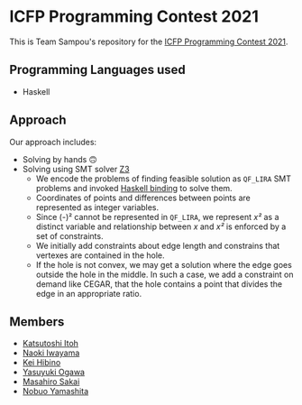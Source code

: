 # ICFP Programming Contest 2021

This is Team Sampou's repository for the [ICFP Programming Contest 2021](https://icfpcontest2021.github.io/).

## Programming Languages used

* Haskell

## Approach

Our approach includes:

* Solving by hands :upside_down_face:
* Solving using SMT solver [Z3]()
  * We encode the problems of finding feasible solution as `QF_LIRA` SMT problems and invoked [Haskell binding](https://hackage.haskell.org/package/z3) to solve them.
  * Coordinates of points and differences between points are represented as integer variables. 
  * Since (-)² cannot be represented in `QF_LIRA`, we represent *x²* as a distinct variable and relationship between *x* and *x²* is enforced by a set of constraints.
  * We initially add constraints about edge length and constrains that vertexes are contained in the hole.
  * If the hole is not convex, we may get a solution where the edge goes outside the hole in the middle.
    In such a case, we add a constraint on demand like CEGAR, that the hole contains a point that divides the edge in an appropriate ratio.

## Members

* [Katsutoshi Itoh](https://github.com/cutsea110)
* [Naoki Iwayama](https://github.com/Hogeyama)
* [Kei Hibino](https://github.com/khibino)
* [Yasuyuki Ogawa](https://github.com/oganet)
* [Masahiro Sakai](https://github.com/msakai)
* [Nobuo Yamashita](https://github.com/nobsun)
